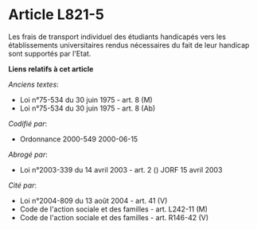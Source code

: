 # Article L821-5

Les frais de transport individuel des étudiants handicapés vers les établissements universitaires rendus nécessaires du fait
de leur handicap sont supportés par l'Etat.

**Liens relatifs à cet article**

_Anciens textes_:

  - Loi n°75-534 du 30 juin 1975 - art. 8 (M)
  - Loi n°75-534 du 30 juin 1975 - art. 8 (Ab)

_Codifié par_:

  - Ordonnance 2000-549 2000-06-15

_Abrogé par_:

  - Loi n°2003-339 du 14 avril 2003 - art. 2 () JORF 15 avril 2003

_Cité par_:

  - Loi n°2004-809 du 13 août 2004 - art. 41 (V)
  - Code de l'action sociale et des familles - art. L242-11 (M)
  - Code de l'action sociale et des familles - art. R146-42 (V)
